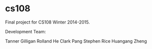 # cs108
Final project for CS108 Winter 2014-2015.

Development Team:

Tanner Gilligan
Rolland He
Clark Pang
Stephen Rice
Huangang Zheng
